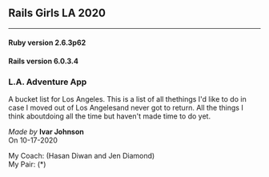 ## Rails Girls LA 2020

---

#### Ruby version 2.6.3p62
#### Rails version 6.0.3.4
### L.A. Adventure App

A bucket list for Los Angeles. This is a list of all thethings I'd like to do in case I moved out of Los Angelesand never got to return. All the things I think aboutdoing all the time but haven't made time to do yet.

*Made by* **Ivar Johnson**  
On 10-17-2020  

My Coach: (Hasan Diwan and Jen Diamond)  
My Pair: (*)  
